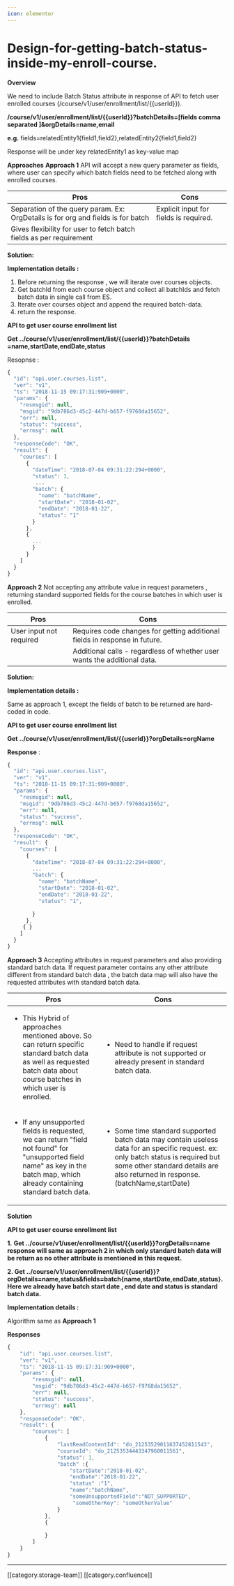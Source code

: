 ```yaml
---
icon: elementor
---
```


# Design-for-getting-batch-status-inside-my-enroll-course.

**Overview**

We need to include Batch Status attribute in response of API to fetch user enrolled courses (/course/v1/user/enrollment/list/{‌{userId}‌}).

**/course/v1/user/enrollment/list/{‌{userId}‌}?batchDetails=\[fields comma separated ]\&orgDetails=name,email**

**e.g.** fields=relatedEntity1{field1,field2},relatedEntity2{field1,field2}

Response will be under key relatedEntity1 as key-value map

**Approaches** **Approach 1** API will accept a new query parameter as fields, where user can specify which batch fields need to be fetched along with enrolled courses.

| Pros                                                                             | Cons                                   |
| -------------------------------------------------------------------------------- | -------------------------------------- |
| Separation of the query param. Ex: OrgDetails is for org and fields is for batch | Explicit input for fields is required. |
| Gives flexibility for user to fetch batch fields as per requirement              |                                        |

**Solution:**

**Implementation details :**

1. Before returning the response , we will iterate over courses objects.
2. Get batchId from each course object and collect all batchIds and fetch batch data in single call from ES.
3. Iterate over courses object and append the required batch-data.
4. return the response.

&#x20;                              &#x20;

**API to get user course enrollment list**

**Get  ../course/v1/user/enrollment/list/{‌{userId}‌}?batchDetails =name,startDate,endDate,status**

Resopnse :

```js
{
  "id": "api.user.courses.list",
  "ver": "v1",
  "ts": "2018-11-15 09:17:31:909+0000",
  "params": {
    "resmsgid": null,
    "msgid": "9db786d3-45c2-447d-b657-f9768da15652",
    "err": null,
    "status": "success",
    "errmsg": null
  },
  "responseCode": "OK",
  "result": {
    "courses": [
      {
        "dateTime": "2018-07-04 09:31:22:294+0000",
        "status": 1,
         ...
        "batch": {
          "name": "batchName",
          "startDate": "2018-01-02",
          "endDate": "2018-01-22",
          "status": "1"
        }
      },
      {
        ...
        }
      }
    ]
  }
}
```

**Approach 2** Not accepting any attribute value in request parameters , returning standard supported fields for the course batches in which user is enrolled.

| Pros                    | Cons                                                                       |
| ----------------------- | -------------------------------------------------------------------------- |
| User input not required | Requires code changes for getting additional fields in response in future. |
|                         | Additional calls - regardless of whether user wants the additional data.   |

**Solution:**

**Implementation details :**

Same as approach 1, except the fields of batch to be returned are hard-coded in code.

**API to get user course enrollment list**

**Get  ../course/v1/user/enrollment/list/{‌{userId}‌}?orgDetails=orgName**

**Response** :

```js
{
  "id": "api.user.courses.list",
  "ver": "v1",
  "ts": "2018-11-15 09:17:31:909+0000",
  "params": {
    "resmsgid": null,
    "msgid": "9db786d3-45c2-447d-b657-f9768da15652",
    "err": null,
    "status": "success",
    "errmsg": null
  },
  "responseCode": "OK",
  "result": {
    "courses": [
      {
        "dateTime": "2018-07-04 09:31:22:294+0000",
        ...
        "batch": {
          "name": "batchName",
          "startDate": "2018-01-02",
          "endDate": "2018-01-22",
          "status": "1",
         
        }
      },
     { }
    ]
  }
}


```

**Approach 3**  Accepting attributes in request parameters and also providing standard batch data. If request parameter contains any other attribute different from standard batch data , the batch data map will also have the requested attributes with standard batch data.

| Pros                                                                                                                                                                                            | Cons                                                                                                                                                                                                                              |
| ----------------------------------------------------------------------------------------------------------------------------------------------------------------------------------------------- | --------------------------------------------------------------------------------------------------------------------------------------------------------------------------------------------------------------------------------- |
| <ul><li>This Hybrid of approaches mentioned above. So can return specific standard batch data as well as requested batch data about course batches in which user is enrolled.</li></ul>         | <ul><li>Need to handle if request attribute is not supported or already present in standard batch data.</li></ul>                                                                                                                 |
| <ul><li>If any unsupported fields is requested, we can return "field not found" for "unsupported field name" as key  in the batch  map, which already containing standard batch data.</li></ul> | <ul><li>Some time standard supported batch data may contain useless data for an specific request. ex: only batch status is required but some other standard details are also returned in response.(batchName,startDate)</li></ul> |

**Solution**

**API to get user course enrollment list**

**1.** **Get  ../course/v1/user/enrollment/list/{‌{userId}‌}?orgDetails=name   response  will same as approach 2 in which only standard batch data will be return as no other attribute is mentioned in this request.**

**2. Get  ../course/v1/user/enrollment/list/{‌{userId}‌}?orgDetails=name,status\&fields=batch{name,startDate,endDate,status}.   Here we  already have  batch start date , end date and status is standard batch data.**

**Implementation details :**

Algorithm same as **Approach 1**

**Responses**

```js
{
    "id": "api.user.courses.list",
    "ver": "v1",
    "ts": "2018-11-15 09:17:31:909+0000",
    "params": {
        "resmsgid": null,
        "msgid": "9db786d3-45c2-447d-b657-f9768da15652",
        "err": null,
        "status": "success",
        "errmsg": null
    },
    "responseCode": "OK",
    "result": {
        "courses": [
            {
                "lastReadContentId": "do_21253529011637452811543",
                "courseId": "do_21253534443347968011561",
                "status": 1,
                "batch" :{ 
					"startDate":"2018-01-02",
					"endDate":"2018-01-22",
					"status" :"1",
					"name":"batchName",
					"someUnsupportedField":"NOT_SUPPORTED",
					 "someOtherKey": "someOtherValue"
				}
            },
            {
               
            }
        ]
    }
}
```

***

\[\[category.storage-team]] \[\[category.confluence]]
